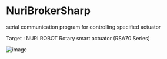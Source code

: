 # NuriBrokerSharp

serial communication program for controlling specified actuator

Target : NURI ROBOT Rotary smart actuator (RSA70 Series)


![image](https://user-images.githubusercontent.com/2930125/43193705-b128fcbe-903b-11e8-8d2c-2c5423709165.png)
